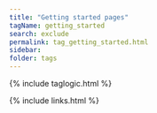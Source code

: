 ```yaml
---
title: "Getting started pages"
tagName: getting_started
search: exclude
permalink: tag_getting_started.html
sidebar: 
folder: tags
---
```

{% include taglogic.html %}

{% include links.html %}
